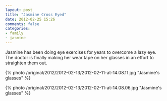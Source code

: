 ```yaml
---
layout: post
title: "Jasmine Cross Eyed"
date: 2012-02-25 15:26
comments: false
categories: 
- family
- jasmine
---
```

Jasmine has been doing eye exercises for years to overcome a lazy eye.  The doctor is finally making her wear tape on her glasses in an effort to straighten them out.



{% photo /original/2012/2012-02-13/2012-02-11-at-14.08.11.jpg "Jasmine's glasses" %}




{% photo /original/2012/2012-02-13/2012-02-11-at-14.08.06.jpg "Jasmine's glasses" %}
